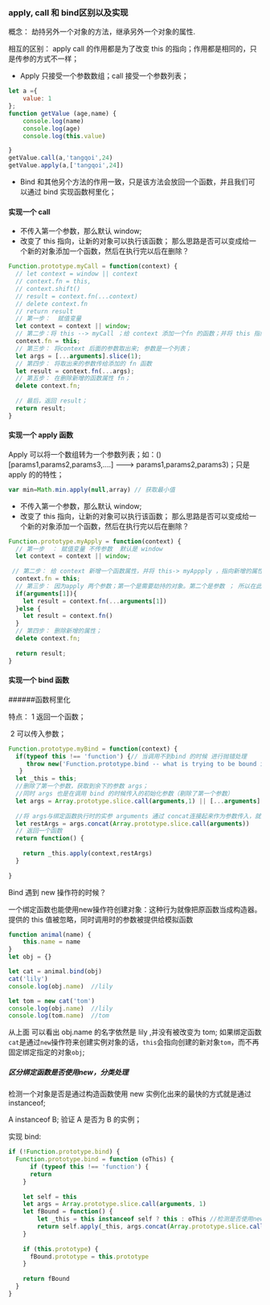 ### apply, call  和 bind区别以及实现

概念： 劫持另外一个对象的方法，继承另外一个对象的属性.

相互的区别： apply call 的作用都是为了改变 this 的指向；作用都是相同的，只是传参的方式不一样；

* Apply 只接受一个参数数组；call 接受一个参数列表；

```javascript
let a ={
	value: 1
};
function getValue (age,name) {
	console.log(name)
	console.log(age)
	console.log(this.value)

}
getValue.call(a,'tangqoi',24)
getValue.apply(a,['tangqoi',24])
```

* Bind 和其他另个方法的作用一致，只是该方法会放回一个函数，并且我们可以通过 bind 实现函数柯里化；

#### 实现一个 call

* 不传入第一个参数，那么默认 window;
* 改变了 this 指向，让新的对象可以执行该函数； 那么思路是否可以变成给一个新的对象添加一个函数，然后在执行完以后在删除？

```javascript
Function.prototype.myCall = function(context) {
  // let context = window || context
  // context.fn = this,
  // context.shift()
  // result = context.fn(...context)
  // delete context.fn
  // return result
  // 第一步：  赋值变量
  let context = context || window;
  // 第二步：将 this --> myCall ；给 context 添加一个fn 的函数；并将 this 指向给 fn ;
  context.fn = this; 
  // 第三步： 将context 后面的参数取出来; 参数是一个列表；
  let args = [...arguments].slice(1);
  // 第四步： 将取出来的参数传给添加的 fn 函数
  let result = context.fn(...args);
  // 第五步： 在删除新增的函数属性 fn；
  delete context.fn;
  
  // 最后，返回 result；
  return result;
}
```



#### 实现一个 apply 函数

Apply  可以将一个数组转为一个参数列表；如：() [params1,params2,params3,....] ---> params1,params2,params3)；只是 apply 的的特性；

```javascript
var min=Math.min.apply(null,array) // 获取最小值

```



* 不传入第一个参数，那么默认 window;
* 改变了 this 指向，让新的对象可以执行该函数； 那么思路是否可以变成给一个新的对象添加一个函数，然后在执行完以后在删除？

```javascript
Function.prototype.myApply = function(context) {
  // 第一步  ： 赋值变量 不传参数  默认是 window
  let context = context || window;
  
 // 第二步： 给 context 新增一个函数属性，并将 this-> myAppply ，指向新增的属性；
  context.fn = this;
  // 第三步： 因为apply 两个参数；第一个是需要劫持的对象。第二个是参数 ； 所以在此先判断哈第二个参数 是否传递
  if(arguments[1]){
    let result = context.fn(...arguments[1])
  }else {
    let result = context.fn()
  }
  // 第四步： 删除新增的属性；
  delete context.fn;
  
  return result;
}

```



#### 实现一个 bind 函数

######函数柯里化

特点： 1 返回一个函数； 

​			 2  可以传入参数；



```javascript
Function.prototype.myBind = function(context) {
  if(typeof this !== 'function') {// 当调用不到bind 的时候 进行抛错处理
     throw new('Function.prototype.bind -- what is trying to be bound is not callable')
   }
  let _this = this; 
  //删除了第一个参数，获取到余下的参数 args；
  //同时 args 也是在调用 bind 的时候传入的初始化参数（剔除了第一个参数）
  let args = Array.prototype.slice.call(arguments,1) || [...arguments].slice(1)
  
  //将 args与绑定函数执行时的实参 arguments 通过 concat连接起来作为参数传入，就实现了函数初始化参数的效果；这里的arguments 是执行绑定函数的实参；
  let restArgs = args.concat(Array.prototype.slice.call(arguments))
  // 返回一个函数
  return function() {
    
    return _this.apply(context,restArgs)
  }
  
}
```



Bind 遇到 new 操作符的时候？

一个绑定函数也能使用new操作符创建对象：这种行为就像把原函数当成构造器。提供的 this 值被忽略，同时调用时的参数被提供给模拟函数

```JAVASCRIPT
function animal(name) {
    this.name = name
}
let obj = {}

let cat = animal.bind(obj)
cat('lily')
console.log(obj.name)  //lily

let tom = new cat('tom')
console.log(obj.name)  //lily
console.log(tom.name)  //tom
```

从上面 可以看出 obj.name 的名字依然是 lily ,并没有被改变为 tom; 如果绑定函数`cat`是通过`new`操作符来创建实例对象的话，`this`会指向创建的新对象`tom`，而不再固定绑定指定的对象`obj`;

##### 区分绑定函数是否使用new，分类处理

检测一个对象是否是通过构造函数使用 new 实例化出来的最快的方式就是通过 instanceof;

A instanceof B;  验证 A 是否为 B 的实例；

实现 bind:

```javascript
if (!Function.prototype.bind) {
  Function.prototype.bind = function (oThis) {
      if (typeof this !== 'function') {
      return
    }
    
    let self = this
    let args = Array.prototype.slice.call(arguments, 1)
    let fBound = function() {
        let _this = this instanceof self ? this : oThis //检测是否使用new创建
        return self.apply(_this, args.concat(Array.prototype.slice.call(arguments)))
    }
    
    if (this.prototype) {
      fBound.prototype = this.prototype
    } 
    
    return fBound
  }
}
```


